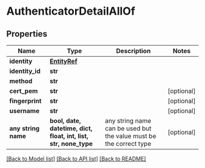 # AuthenticatorDetailAllOf


## Properties
Name | Type | Description | Notes
------------ | ------------- | ------------- | -------------
**identity** | [**EntityRef**](EntityRef.md) |  | 
**identity_id** | **str** |  | 
**method** | **str** |  | 
**cert_pem** | **str** |  | [optional] 
**fingerprint** | **str** |  | [optional] 
**username** | **str** |  | [optional] 
**any string name** | **bool, date, datetime, dict, float, int, list, str, none_type** | any string name can be used but the value must be the correct type | [optional]

[[Back to Model list]](../README.md#documentation-for-models) [[Back to API list]](../README.md#documentation-for-api-endpoints) [[Back to README]](../README.md)


